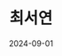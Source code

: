 ---
# Leave the homepage title empty to use the site title
title: 최서연
date: 2024-09-01
type: landing
description: "메디컬 AI와 컴퓨터공학을 연구하는 최서연의 홈페이지"
keywords: ["최서연", "메디컬 AI", "컴퓨터공학"]
draft: false

sections:

  - block: features
    content:
      title: "<span style='font-size:70%, font-family: \"Dancing Script\", cursive;'>seoharu.github.io</span>"
      text: |
        <br><span class="justified-text">
          컴퓨터공학부 학부생이자 메디컬AI 연계전공생입니다. 의료 인공지능 관련 연구실 학부연구생으로서 메디컬AI 분야의 연구와 프로젝트를 수행하고 있습니다. 좋아하는 것들로 일상을 채우고 발전하려 끊임없이 노력하는, 하고 싶은 것들은 다 해야 직성이 풀리는 사람입니다. 앞으로도 메디컬AI 연구를 수행하며 특히 뇌신경 분야에서 독보적인 능력을 가진 전문가가 되고 싶습니다.
        </span> <br><br>

        {{% cta cta_link="./about/" cta_text="더 알아보기 →" 
        class="justified-cta" %}}



  - block: slider
    content:
      slides:
      - title: <span style="font-size:90%;">Home</span>
        content: |-
          <span style="font-size:70%"> 최서연의 홈페이지 [seoharu.github.io]에 오신 것을 환영합니다!
          <br> image creidt: photo by me </span>
        align: center
        background:
          image:
            filename: me.png
            filters:
              brightness: 0.4
          position: center
          color: '#000'
        link:
          icon: house-user
          icon_pack: fas
          text: <span style="font-size:60%">Preview</span>
          text-color: '#000'
          url: 'https://seoharu.github.io/'
      - title: <span style="font-size:90%;">About</span>
        content: |- 
          <span style="font-size:70%">홈페이지 메뉴, 서브 메뉴의 요약본입니다. 
            <br> image credit: photo by me
          </span>
        align: center
        background:
          image:
            filename: me.png
            filters:
              brightness: 0.4
          position: center
          color: '#000'
        link:
          icon: address-card
          icon_pack: fas
          text: <span style="font-size:60%">About</span>
          text-color: '#000'
          url: about

      - title: <span style="font-size:90%">Research</span>
        content: |- 
          <span style="font-size:70%">의료 인공지능 랩실 학부연구생으로서 수행하는 저의 연구 과제와 연구 분야에 대한 내용입니다. <br> image credit: <a href="https://unsplash.com/" target="_blank"><strong>Unsplash</strong></a> </span>
            
        align: center
        background:
          image:
            filename: medical.jpg
            filters:
              brightness: 0.4
          fit: cover
          brightness: 0.4
          position: center
          color: '#000'
          
        link:
          icon: book-open
          icon_pack: fas
          text: <span style="font-size:60%">Research</span>
          text-color: '#000'
          url: research
        

      - title: <span style="font-size:90%">Medical AI</span>
        content: |-
          <span style="font-size:70%">의료 인공지능 랩실 학부연구생 <br>
            image credit: <a href="https://unsplash.com/" target="_blank"><strong>Unsplash</strong></a>
          </span>
        align: center
        background:
          image:
            filename: lab.jpg
            filters:
              brightness: 0.4
          position: center
          color: '#000'
        link:
          icon: tags
          icon_pack: fas
          text: <span style="font-size:60%">MacsLAB</span>
          text-color: '#000'
          url: https://jbnu.macs.or.kr/

      - title: <span style="font-size:90%">Projects</span>
        content: |-
          <span style="font-size:70%">제가 개인적으로 수행한 [Side], 수업 과제로 수행한 [Course], 협력하여 진행한 [Collaboration] 프로젝트들을 소개합니다. 개발과 데이터 과학, 메디컬AI 관련 프로젝트들이 많습니다. <br>
            image credit: <a href="https://unsplash.com/" target="_blank"><strong>Unsplash</strong></a>
          </span>

            
        align: center
        background:
          image:
            filename: project.jpg
            filters:
              brightness: 0.4
          position: center
          color: '#000'
        link:
          icon: laptop
          icon_pack: fas
          text: <span style="font-size:60%">Projects</span>
          text-color: '#000'
          url: projects

      - title: <span style="font-size:90%">Activity</span>
        content: |-
          <span style="font-size:70%">여러 동아리 활동, 수상 내역과 자격증, 여러 다양한 경험들에 대한 내용입니다. <br> 주요 내용에는 AUEA 파견 - 말레이시아 교환학생 경험이 있습니다.<br>
            image credit: <a href="https://unsplash.com/" target="_blank"><strong>Unsplash</strong></a>
          </span>
        align: center
        background:
          image:
            filename: malaysia.jpg
            filters:
              brightness: 0.4
          position: center
          color: '#000'
        link:
          icon: list-check
          icon_pack: fas
          text: <span style="font-size:60%">Activity</span>
          text-color: '#000'
          url: activity

      - title: <span style="font-size:90%;">Personal</span>
        content: |- 
          <span style="font-size:70%">[Event]에는 요즘 이슈들을, [ETC]에는 제가 좋아하는 것들의 목록을 적어뒀습니다. <br> [Blog]에는 제 블로그 글 중 일부를 가져왔습니다. <br> image credit: photo by me
          </span>
        align: center
        background:
          image:
            filename: me.png
            filters:
              brightness: 0.4
          position: center
          color: '#000'
        link:
          icon: blog
          icon_pack: fas
          text: <span style="font-size:60%">Personal</span>
          text-color: '#000'
          url: personal
      - title: <span style="font-size:90%;">Contact</span>
        content: |-
          <span style="font-size:70%">Interested in SEOYEON?
          <br> image credit: photo by me
          </span>
        align: center
        background:
          image:
            filename: me.png
            filters:
              brightness: 0.4
          position: center
          color: '#000'
        link:
          icon: envelope
          icon_pack: fas
          text: <span style="font-size:60%">Contact!</span>
          text-color: '#000'
          url: Contact

    design:
      # Slide height is automatic unless you force a specific height (e.g. '400px')
      slide_height: '350px'
      slide_width: '100px'
      is_fullscreen: false
      # Automatically transition through slides?
      loop: true
      # Duration of transition between slides (in ms)
      interval: 3000


  - block: features
    id: features
    content:
      title: <span style="font-size:75%">My Interests</span>
      text: 저는 좋아하는 것들로 일상을 채우고, 발전하고 싶어하는 사람입니다.<br><br><br><br>
      items:
        - name: Brain, Medical Science
          icon: brain
          icon_pack: fas
          description: <span style="font-size:90%;"> <span class="justified-text"> 의과학, 의공학, 뇌 전반에 관심이 많습니다. </span></span><br><br>
        - name: 인공지능(AI)
          icon: microchip
          icon_pack: fas
          description: <span style="font-size:90%;"> <span class="justified-text"> 인간의 뇌에서 일어나는 직관을 어떻게 AI 모델에 적용시킬 수 있을지 생각합니다. </spn></span><br><br>
        - name: Medical AI
          icon: laptop-medical
          icon_pack: fas
          description:  <span style="font-size:90%;"> <span class="justified-text"> AI에서도 Medical AI 분야 위주로, 특히 뇌공학 분야에 AI 기술 적용해 뇌의 여러 비밀을 밝혀내고 싶습니다. 메디컬AI 연게 전공을 하고 있고 관련 랩실에서 학부 연구생으로 있습니다. </span></span><br><br>
        - name: Data Science
          icon: chart-line
          icon_pack: fas
          description: <span style="font-size:90%;"><span class="justified-text"> 여러 분야의 데이터를 분석하고 모델링하는 것에 관심 있습니다.</spn></span><br><br>
        - name: 개발 
          icon: laptop-code
          icon_pack: fas
          description: <span style="font-size:90%;"> <span class="justified-text"> 현재는 Litmus Renewal Project 유지보수와 Reader test 웹페이지 제작 개발을 수행하고 있습니다.</span></span><br><br>
        - name: Algorithm
          icon: sitemap
          icon_pack: fas
          description: <span style="font-size:90%;"> <span class="justified-text"> 어쩌다 보니 알고리즘을 꾸준히 하고 있습니다. </spn></span><br><br>
        - name: Experience
          icon: globe
          icon_pack: fas
          description:  <span style="font-size:90%;"> <span class="justified-text"> 경험을 중시합니다. 여러 분야에 관심이 많아 교환학생, 동아리 부회장 등 여러 다양한 경험을 했습니다.</span> </span><br><br>
        - name: Book
          icon: book
          icon_pack: fas
          description:  <span style="font-size:90%;"> <span class="justified-text"> 책이라는 물성 자체를 좋아합니다. 독서는 저에게 취미보다 일상에 가깝습니다.</span> </span><br><br>
        - name: Travel
          icon: passport
          icon_pack: fas
          description:  <span style="font-size:90%;"> <span class="justified-text"> 여행 다니는 것을 좋아합니다. 버뮤다 삼각지대, 세렝게티 등 여러 신비로운 곳들과 우주에까지 가닿고 싶습니다.</span> </span><br><br>

  - block: collection
    content:
      id: section-1
      title: Projects
      subtitle:
      text:
      count: 30
      offset: 0
      order: desc
      filters:
        folders:
          - collaborate
          - side
          - course
    design:
      view: card
      columns: '2'
  
  - block: collection
    content:
      id: section-2
      title: Research Projects
      subtitle:
      text:
      count: 30
      offset: 0
      order: desc
      filters:
        folders:
          - researchproject
          - 
    design:
      view: compact
      columns: '2'

  - block: collection
    content:
      id: section-2
      title: Experiences
      subtitle:
      text:
      count: 30
      offset: 0
      order: desc
      filters:
        folders:
          - activity
    design:
      view: showcase
      columns: '2'
      

  - block: markdown
    content:
      title:
      subtitle:
      text: |
        {{% cta cta_link="./about/" cta_text="더 알아보기 →" 
        class="justified-cta" %}}
    design:
      columns: '1'
      css_style: "text-align: center;"

---